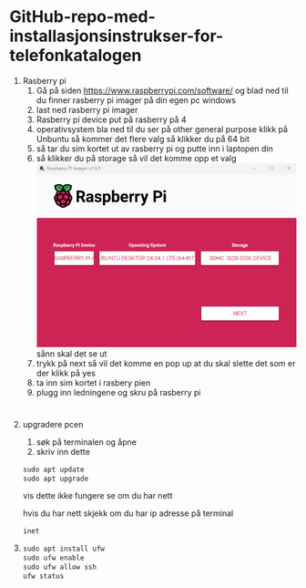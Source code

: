 # GitHub-repo-med-installasjonsinstrukser-for-telefonkatalogen
 
1. Rasberry pi
    1. Gå på siden https://www.raspberrypi.com/software/ og blad ned til du finner rasberry pi imager på din egen pc windows 
    2. last ned rasberry pi imager
    3. Rasberry pi device put på rasberry på 4
    4. operativsystem bla ned til du ser på other general purpose klikk på Unbuntu så kommer det flere valg så klikker du på 64 bit
    5. så tar du sim kortet ut av rasberry pi og putte inn i laptopen din
    6. så klikker du på storage så vil det komme opp et valg
    ![sånn skal det se ut](image.png)
    sånn skal det se ut
    7. trykk på next så vil det komme en pop up at du skal slette det som er der klikk på yes
    8. ta inn sim kortet i rasbery pien
    9.  plugg inn ledningene og skru på rasberry pi 
    
#
2. upgradere pcen
    1. søk på terminalen og åpne
    1. skriv inn dette
    ```shell
    sudo apt update
    sudo apt upgrade
    ```
    vis dette ikke fungere 
    se om du har nett
    
    hvis du har nett skjekk om du har ip adresse på terminal
    ```shell 
    inet
    ```



3.
    ```shell 
    sudo apt install ufw
    sudo ufw enable 
    sudo ufw allow ssh
    ufw status
    ```
